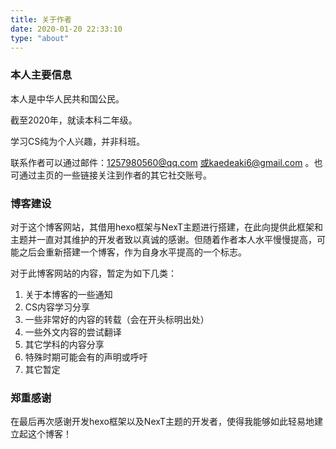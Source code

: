```yaml
---
title: 关于作者
date: 2020-01-20 22:33:10
type: "about"
---
```


### 本人主要信息

本人是中华人民共和国公民。

截至2020年，就读本科二年级。

学习CS纯为个人兴趣，并非科班。

联系作者可以通过邮件：1257980560@qq.com 或kaedeaki6@gmail.com 。也可通过主页的一些链接关注到作者的其它社交账号。

### 博客建设

对于这个博客网站，其借用hexo框架与NexT主题进行搭建，在此向提供此框架和主题并一直对其维护的开发者致以真诚的感谢。但随着作者本人水平慢慢提高，可能之后会重新搭建一个博客，作为自身水平提高的一个标志。

对于此博客网站的内容，暂定为如下几类：

1. 关于本博客的一些通知
2. CS内容学习分享
3. 一些非常好的内容的转载（会在开头标明出处）
4. 一些外文内容的尝试翻译
5. 其它学科的内容分享
6. 特殊时期可能会有的声明或呼吁
7. 其它暂定

### 郑重感谢

在最后再次感谢开发hexo框架以及NexT主题的开发者，使得我能够如此轻易地建立起这个博客！
